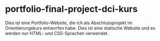 # portfolio-final-project-dci-kurs
Dies ist eine Portfolio-Website, die ich als Abschlussprojekt im Orientierungskurs entworfen habe. Dies ist eine statische Website und es werden nur HTML- und CSS-Sprachen verwendet.
